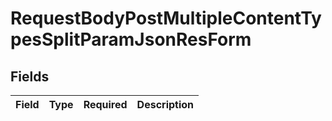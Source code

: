 # RequestBodyPostMultipleContentTypesSplitParamJsonResForm


## Fields

| Field       | Type        | Required    | Description |
| ----------- | ----------- | ----------- | ----------- |